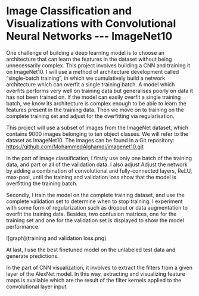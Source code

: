 # Image Classification and Visualizations with Convolutional Neural Networks --- ImageNet10

One challenge of building a deep learning model is to choose an architecture that can learn the features in the dataset without being unnecessarily complex. This project involves building a CNN and training it on ImageNet10. I will use a method of architecture development called “single-batch training”, in which we cumulatively build a network architecture which can overfit a single training batch. A model which overfits performs very well on training data but generalises poorly on data it has not been trained on. If the model can easily overfit a single training batch, we know its architecture is complex enough to be able to learn the features present in the training data. Then we move on to training on the complete training set and adjust for the overfitting via regularisation.

This project will use a subset of images from the ImageNet dataset, which contains 9000 images belonging to ten object classes. We will refer to the dataset as ImageNet10. The images can be found in a Git repository: https://github.com/MohammedAlghamdi/imagenet10.git

In the part of image classification, I firstly use only one batch of the training data, and part or all of the validation data. I also adjust Adjust the network by adding a combination of convolutional and fully-connected layers, ReLU, max-pool, until the training and validation loss show that the model is overfitting the training batch.

Secondly, I train the model on the complete training dataset, and use the complete validation set to determine when to stop training. I experiment with some form of regularization such as dropout or data augmentation to overfit the training data. Besides, two confusion matrices, one for the training set and one for the validation set is displayed to show the model performance.

![graph](training and validation loss.png)

At last, I use the best finetuned model on the unlabeled test data and generate predictions.

In the part of CNN visualization, it involves to extract the filters from a given layer of the AlexNet model. In this way, extracting and visualizing feature maps is available which are the result of the filter kernels applied to the convolutional layer input.

